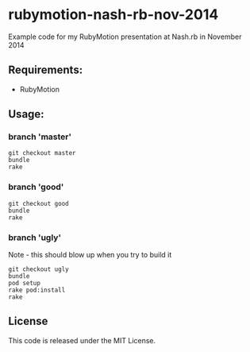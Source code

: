 rubymotion-nash-rb-nov-2014
===========================

Example code for my RubyMotion presentation at Nash.rb in November 2014 


## Requirements:
- RubyMotion

## Usage:

### branch 'master'
```
git checkout master
bundle
rake
```

### branch 'good'
```
git checkout good
bundle
rake
```

### branch 'ugly'
Note - this should blow up when you try to build it
```
git checkout ugly
bundle
pod setup
rake pod:install
rake
```

## License
This code is released under the MIT License.
